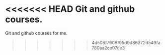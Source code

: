 <<<<<<< HEAD
Git and github courses.
=======
Git and github courses for me.
>>>>>>> 4d508f7908f95d9d86372d549fa780aa2ce07ce3
